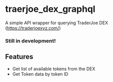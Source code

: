 # traerjoe_dex_graphql

A simple API wrapper for querying TraderJoe DEX (https://traderjoexyz.com/)

### Still in development!

## Features
* Get list of available tokens from the DEX
* Get Token data by token ID
